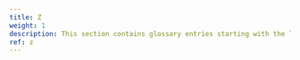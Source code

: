 ```yaml
---
title: Z
weight: 1
description: This section contains glossary entries starting with the letter **Z**.
ref: z
---
```



